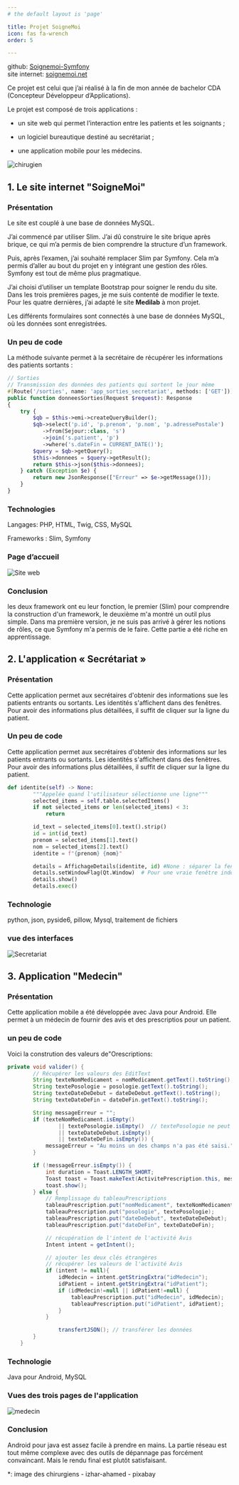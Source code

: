 ```yaml
---
# the default layout is 'page'

title: Projet SoigneMoi
icon: fas fa-wrench
order: 5

---
```


github: [Soignemoi-Symfony](https://github.com/GerardLeRest/soignemoi-symfony) <br>
site internet: [soignemoi.net](https://www.soignemoi.net)

Ce projet est celui que j’ai réalisé à la fin de mon année de bachelor CDA (Concepteur Développeur d’Applications).

Le projet est composé de trois applications :

- un site web qui permet l’interaction entre les patients et les soignants ;

- un logiciel bureautique destiné au secrétariat ;

- une application mobile pour les médecins. 

![chirugien](assets/img/chirurgiens.png)

## 1. Le site internet "SoigneMoi"

### Présentation

Le site est couplé à une base de données MySQL.

J’ai commencé par utiliser Slim. J’ai dû construire le site brique après brique, ce qui m’a permis de bien comprendre la structure d’un framework.

Puis, après l’examen, j’ai souhaité remplacer Slim par Symfony. Cela m’a permis d’aller au bout du projet en y intégrant une gestion des rôles. Symfony est tout de même plus pragmatique.

J’ai choisi d’utiliser un template Bootstrap pour soigner le rendu du site. Dans les trois premières pages, je me suis contenté de modifier le texte. Pour les quatre dernières, j’ai adapté le site **Medilab** à mon projet.

Les différents formulaires sont connectés à une base de données MySQL, où les données sont enregistrées.

### Un peu de code

La méthode suivante permet à la secrétaire de récupérer les informations des patients sortants :

```php
// Sorties
// Transmission des données des patients qui sortent le jour même
#[Route('/sorties', name: 'app_sorties_secretariat', methods: ['GET'])]
public function donneesSorties(Request $request): Response
{
    try {
        $qb = $this->emi->createQueryBuilder();
        $qb->select('p.id', 'p.prenom', 'p.nom', 'p.adressePostale')
           ->from(Sejour::class, 's')
           ->join('s.patient', 'p')
           ->where('s.dateFin = CURRENT_DATE()');
        $query = $qb->getQuery();
        $this->donnees = $query->getResult();
        return $this->json($this->donnees);
    } catch (Exception $e) {
        return new JsonResponse(["Erreur" => $e->getMessage()]);
    }
}
```

### Technologies

Langages: PHP, HTML, Twig, CSS, MySQL

Frameworks : Slim, Symfony

### Page d’accueil

![Site web](assets/img/site_web.png)

### Conclusion

les deux framework ont eu leur fonction, le premier (Slim) pour comprendre la construction d'un framework, le deuxième m'a montré un outil plus simple. Dans ma première version, je ne suis pas arrivé à gérer les notions de rôles, ce que Symfony m'a permis de le faire.
Cette partie a été riche en apprentissage.

## 2. L'application « Secrétariat »

### Présentation

Cette application permet aux secrétaires d'obtenir des informations sue les patients entrants ou sortants. Les identités s'affichent dans des fenêtres. Pour avoir des informations plus détaillées, il suffit de cliquer sur la ligne du patient.

### Un peu de code

Cette application permet aux secrétaires d'obtenir des informations sur les patients entrants ou sortants. Les identités s'affichent dans des fenêtres. Pour avoir des informations plus détaillées, il suffit de cliquer sur la ligne du patient.

```python
def identite(self) -> None:
        """Appelée quand l'utilisateur sélectionne une ligne"""
        selected_items = self.table.selectedItems()
        if not selected_items or len(selected_items) < 3:
            return

        id_text = selected_items[0].text().strip()
        id = int(id_text)
        prenom = selected_items[1].text()
        nom = selected_items[2].text()
        identite = f"{prenom} {nom}"

        details = AffichageDetails(identite, id) #None : séparer la fenêtre d'application et cette fenêtre détails
        details.setWindowFlag(Qt.Window)  # Pour une vraie fenêtre indépendante
        details.show()
        details.exec()
```

### Technologie

python, json, pyside6, pillow, Mysql, traitement de fichiers

### vue des interfaces

![Secretariat](assets/img/secretariat.png)

## 3. Application "Medecin"

### Présentation

Cette application mobile a été développée avec Java pour Android. Elle permet à un médecin de fournir des avis et des prescriptios pour un patient.

### un peu de code

Voici la constrution des valeurs de"Orescriptions:

```java
private void valider() {
        // Récupérer les valeurs des EditText
        String texteNomMedicament = nomMedicament.getText().toString();
        String textePosologie = posologie.getText().toString();
        String texteDateDeDebut = dateDeDebut.getText().toString();
        String texteDateDeFin = dateDeFin.getText().toString();

        String messageErreur = "";
        if (texteNomMedicament.isEmpty()
                || textePosologie.isEmpty()  // textePosologie ne peut pas être null
                || texteDateDeDebut.isEmpty()
                || texteDateDeFin.isEmpty()) {
            messageErreur = "Au moins un des champs n'a pas été saisi.";
        }

        if (!messageErreur.isEmpty()) {
            int duration = Toast.LENGTH_SHORT;
            Toast toast = Toast.makeText(ActivitePrescription.this, messageErreur, duration);
            toast.show();
        } else {
            // Remplissage du tableauPrescriptions
            tableauPrescription.put("nomMedicament", texteNomMedicament);
            tableauPrescription.put("posologie", textePosologie);
            tableauPrescription.put("dateDeDebut", texteDateDeDebut);
            tableauPrescription.put("dateDeFin", texteDateDeFin);

            // récupération de l'intent de l'activité Avis
            Intent intent = getIntent();

            // ajouter les deux clés étrangères
            // récupérer les valeurs de l'activité Avis
            if (intent != null){
                idMedecin = intent.getStringExtra("idMedecin");
                idPatient = intent.getStringExtra("idPatient");
                if (idMedecin!=null || idPatient!=null) {
                    tableauPrescription.put("idMedecin", idMedecin);
                    tableauPrescription.put("idPatient", idPatient);
                }
            }

                transfertJSON(); // transférer les données
        }
    }
```

### Technologie

Java pour Android, MySQL

### Vues des trois pages de l'application

![medecin](assets/img/medecin.png)

### Conclusion

Android pour java est assez facile à prendre en mains. La partie réseau est tout même complexe avec des outils de dépannage pas forcément convaincant. Mais le rendu final est plutôt satisfaisant.

*: image des chirurgiens -   izhar-ahamed - pixabay
